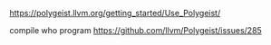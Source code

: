 
https://polygeist.llvm.org/getting_started/Use_Polygeist/

compile who program
https://github.com/llvm/Polygeist/issues/285